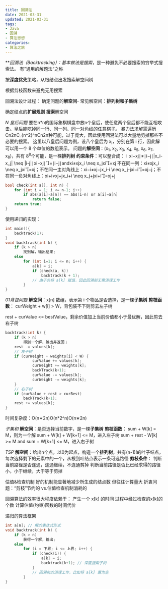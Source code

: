 ```yaml
---
title: 回溯法
date: 2021-03-31
updated: 2021-03-31
tags:
- Java
- 回溯
- 算法思想
categories:
- 算法之旅
---
```


***回溯法（Backtracking）：基本做法是搜索*，是一种避免不必要搜索的穷举式搜索法。
有”通用的解题法“之称

按**深度优先**策略，从根结点出发搜索解空间树

根据剪枝函数来避免无用搜索


回溯法设计过程：
确定问题的**解空间**- 常见解空间：**排列树和子集树**

确定结点的**扩展规则**
**搜索**解空间


*N 皇后问题*
要在n*n的国际象棋棋盘中放n个皇后，使任意两个皇后都不能互相攻击。皇后能吃掉同一行、同一列、同一对角线的任意棋子。
暴力法求解需遍历Cn2nC_{n^2}^nCn2n​种可能，过于庞大，因此使用回溯法可以大量地剪掉那些不必要的搜索。
这里以八皇后问题为例，设八个皇后为 x<sub>i</sub>，分别在第 i 行，因此解可以用一个 8 个单位的数组表示。
问题的**解空间**：(x<sub>1</sub>, x<sub>2</sub>, x<sub>3</sub>, x<sub>4</sub>, x<sub>5</sub>, x<sub>6</sub>, x<sub>7</sub>, x<sub>8</sub>)，共有 8<sup>8</sup>个可能，是一棵**排列树**
**约束条件**：可以整合成：∣xi−xj∣≠∣i−j∣|x_i-x_j| \neq |i-j|∣xi​−xj​∣​=∣i−j∣andxi≠xjx_i \neq x_jxi​​=xj​
不在同一列：xi≠xjx_i \neq x_jxi​​=xj​；不在同一主对角线上：xi−i≠xj−jx_i-i \neq x_j-jxi​−i​=xj​−j；不在同一负对角线上：xi+i≠xj+jx_i+i \neq x_j+jxi​+i​=xj​+j

```c
bool check(int a[], int n) {
	for (int i = 1; i <= n-1; i++)
		if abs(a[i]-a[n]) == abs(i-n) or a[i]=a[n]
			return false;
	return true;
}
```
使用递归的实现：
```c
int main(){
	backtrack(1);
}
void backtrack(int k) {
	if (k > n)
		找到解，输出结果;
	else
		for (int i=1; i <= n; i++) {
			a[k] = i;
			if (check(a, k))
				backtrack(k + 1);
            // 由于先将 a[k] 赋值，因此回溯前无需清理工作
		}
}
```

*01背包问题*
**解空间**：x[n] 数组，表示第 i 个物品是否选择，是一棵**子集树**
**剪枝函数**：
curWeight + w[i] > W，背包装不下则剪去左子树

rest + curValue <= bestValue，剩余价值加上当前价值都小于最优解，因此剪去右子树


```c
backtrack(int k) {
	if (k > n)
		得到一个解，输出并返回；
	rest -= values[k];
	// 左子树
	if (curWeight + weights[i] < W) {
	        curValue += values[k];
            curWeight += weights[k];
            backTrack(k+1);
            curValue -= values[k];
            curWeight -= weights[k];
	}
	// 右子树
	if (curValue + rest > curBest)
		backTrack(k+1);
	rest += values[k];
}
```
时间复杂度：O(n∗2n)O(n*2^n)O(n∗2n)

*子集和*
**解空间**：是否选择当前数字，是一棵**子集树**
**剪枝函数**：
sum + W[k] = M，则为一个解
sum + W[k] + W[k+1] <= M，进入左子树
sum + rest - W[k] >= M and sum + W[k+1] <= M，进入右子树


*TSP*
**解空间**：给出n个点，以0为起点，构造一个**排列树**，共有(n-1)!的叶子结点，每次选择剩下的元素中的一个，从根到叶结点表示一条可选路径
**剪枝条件**：
判断当前路径是否连通，连通继续，不连通剪掉
判断当前路径是否比已经求得的路径小，小于继续，大于等于剪掉


估值&检查机制
好的机制能显著地减少所生成的结点数
但往往计算量大
折衷问题：“剪枝”节约的 vs.估值检查机制消耗的

回溯算法的效率很大程度依赖于：
产生一个 x[k] 的时间
过程中经过检查的x[k]的个数
计算估值(约束)函数的时间代价

递归的算法框架
```c
int a[n]; // 解的表达式形式
void backtrack(int k) {
	if (k > n)
		获得一个解，输出;
	else
		for (i = 下界; i <= 上界; i++) {
			if (check(i)) {
				a[k] = i;
				backtrack(k+1); // 深度搜索子树
			}
			// 回溯前的清理工作，比如将 a[k] 置为空
		}
}
```
